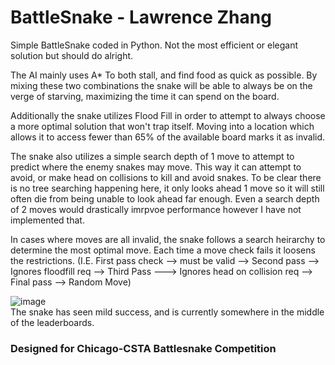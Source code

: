# BattleSnake - Lawrence Zhang

Simple BattleSnake coded in Python. Not the most efficient or elegant solution but should do alright.

The AI mainly uses A* To both stall, and find food as quick as possible. By mixing these two combinations the snake will be able to always be on the verge of starving, maximizing the time it can spend on the board.

Additionally the snake utilizes Flood Fill in order to attempt to always choose a more optimal solution that won't trap itself. Moving into a location which allows it to access fewer than 65% of the available board marks it as invalid. 

The snake also utilizes a simple search depth of 1 move to attempt to predict where the enemy snakes may move. This way it can attempt to avoid, or make head on collisions to kill and avoid snakes. To be clear there is no tree searching happening here, it only looks ahead 1 move so it will still often die from being unable to look ahead far enough. Even a search depth of 2 moves would drastically imrpvoe performance however I have not implemented that.

In cases where moves are all invalid, the snake follows a search heirarchy to determine the most optimal move. Each time a move check fails it loosens the restrictions. (I.E. First pass check --> must be valid --> Second pass --> Ignores floodfill req --> Third Pass ---> Ignores head on collision req --> Final pass --> Random Move)

![image](https://user-images.githubusercontent.com/41242144/120079721-da8aba80-c07a-11eb-9753-cb96d1f4904b.png)<br/>
The snake has seen mild success, and is currently somewhere in the middle of the leaderboards. 



### Designed for Chicago-CSTA Battlesnake Competition

